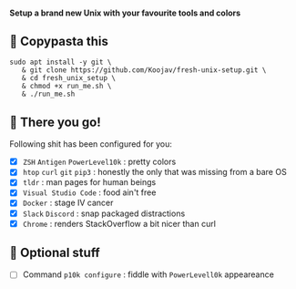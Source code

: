 #### Setup a brand new Unix with your favourite tools and colors


## 🍝 Copypasta this
```
sudo apt install -y git \
   & git clone https://github.com/Koojav/fresh-unix-setup.git \
   & cd fresh_unix_setup \
   & chmod +x run_me.sh \
   & ./run_me.sh
```

## 🎉 There you go!

Following shit has been configured for you:
- [x] `ZSH` `Antigen` `PowerLevel10k` : pretty colors
- [x] `htop` `curl` `git` `pip3` : honestly the only that was missing from a bare OS
- [x] `tldr` : man pages for human beings
- [x] `Visual Studio Code` : food ain't free
- [x] `Docker` : stage IV cancer
- [x] `Slack` `Discord` : snap packaged distractions
- [x] `Chrome` : renders StackOverflow a bit nicer than curl

## 📌 Optional stuff

- [ ] Command `p10k configure` : fiddle with `PowerLevell0k` appeareance
